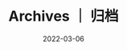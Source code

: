 ---
title: "Archives ｜ 归档"
date: 2022-03-06
layout: "archives"
slug: "archives"
menu:
    main:
        weight: 2
        params: 
            icon: archives
---